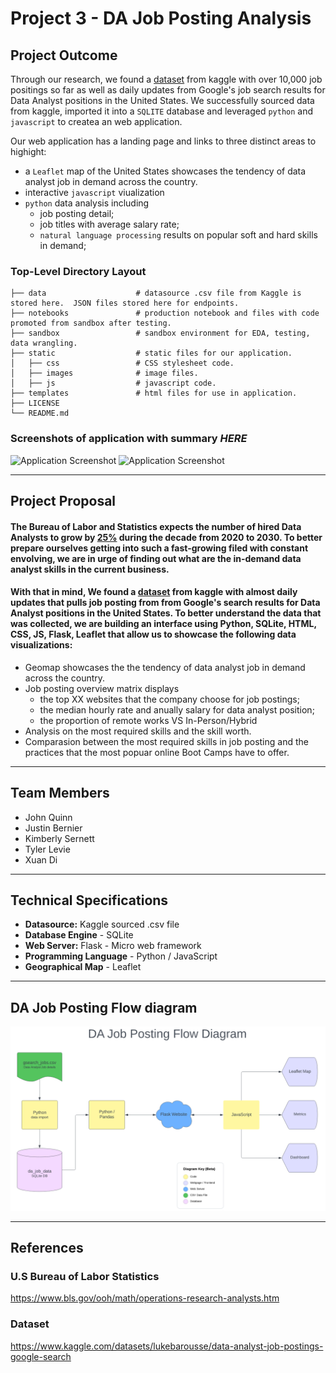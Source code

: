 # Project 3 - DA Job Posting Analysis

## Project Outcome
Through our research, we found a [dataset](doc:https://www.kaggle.com/datasets/lukebarousse/data-analyst-job-postings-google-search) from kaggle with over 10,000 job positings so far as well as daily updates from Google's job search results for Data Analyst positions in the United States. We successfully sourced data from kaggle, imported it into a `SQLITE` database and leveraged `python` and `javascript` to createa an web application.  

Our web application has a landing page and links to three distinct areas to highight: 
- a `Leaflet` map of the United States showcases the tendency of data analyst job in demand across the country.
- interactive `javascript` viualization 
- `python` data analysis including 
   - job posting detail; 
   - job titles with average salary rate; 
   -  `natural language processing` results on popular soft and hard skills in demand;

### Top-Level Directory Layout

    ├── data                    # datasource .csv file from Kaggle is stored here.  JSON files stored here for endpoints.
    ├── notebooks               # production notebook and files with code promoted from sandbox after testing.
    ├── sandbox                 # sandbox environment for EDA, testing, data wrangling.
    ├── static                  # static files for our application.
    │   ├── css                 # CSS stylesheet code.
    │   ├── images              # image files.
    │   ├── js                  # javascript code.
    ├── templates               # html files for use in application.
    ├── LICENSE
    └── README.md


### Screenshots of application with summary *HERE* 

![Application Screenshot](static/images/*HERE*.png)
![Application Screenshot](static/images/*HERE*.png)

----

## Project Proposal
#### The Bureau of Labor and Statistics expects the number of hired Data Analysts to grow by [25%](doc:https://www.bls.gov/ooh/math/operations-research-analysts.htm) during the decade from 2020 to 2030. To better prepare ourselves getting into such a fast-growing filed with constant envolving, we are in urge of finding out what are the in-demand data analyst skills in the current business. 

#### With that in mind, We found a [dataset](doc:https://www.kaggle.com/datasets/lukebarousse/data-analyst-job-postings-google-search) from kaggle with almost daily updates that pulls job posting from from Google's search results for Data Analyst positions in the United States. To better understand the data that was collected, we are building an interface using Python, SQLite, HTML, CSS, JS, Flask, Leaflet that allow us to showcase the following data visualizations:  
 - Geomap showcases the the tendency of data analyst job in demand across the country.
 - Job posting overview matrix displays 
   - the top XX websites that the company choose for job postings; 
   - the median hourly rate and anually salary for data analyst position; 
   - the proportion of remote works VS In-Person/Hybrid
 - Analysis on the most required skills and the skill worth.
 - Comparasion between the most required skills in job posting and the practices that the most popuar online Boot Camps have to offer. 


----
## Team Members
- John Quinn
- Justin Bernier
- Kimberly Sernett 
- Tyler Levie
- Xuan Di

----
## Technical Specifications 
- **Datasource:**  Kaggle sourced .csv file
- **Database Engine** - SQLite 
- **Web Server:** Flask - Micro web framework
- **Programming Language** - Python / JavaScript
- **Geographical Map** - Leaflet

----

## DA Job Posting Flow diagram
![Getting Started](static/images/Flow_Diagram.png)

----

## References
### U.S Bureau of Labor Statistics
https://www.bls.gov/ooh/math/operations-research-analysts.htm

### Dataset
https://www.kaggle.com/datasets/lukebarousse/data-analyst-job-postings-google-search
